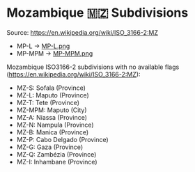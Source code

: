 # Mozambique 🇲🇿 Subdivisions

Source: https://en.wikipedia.org/wiki/ISO_3166-2:MZ

* MP-L -> [MP-L.png](https://github.com/amckenna41/iso3166-flag-icons/blob/main/iso3166-2-icons/MZ/MP-L.png)
* MP-MPM -> [MP-MPM.png](https://github.com/amckenna41/iso3166-flag-icons/blob/main/iso3166-2-icons/MZ/MP-MPM.png)

Mozambique ISO3166-2 subdivisions with no available flags (https://en.wikipedia.org/wiki/ISO_3166-2:MZ):

* MZ-S: Sofala (Province)
* MZ-L: Maputo (Province)
* MZ-T: Tete (Province)
* MZ-MPM: Maputo (City)
* MZ-A: Niassa (Province)
* MZ-N: Nampula (Province)
* MZ-B: Manica (Province)
* MZ-P: Cabo Delgado (Province)
* MZ-G: Gaza (Province)
* MZ-Q: Zambézia (Province)
* MZ-I: Inhambane (Province)